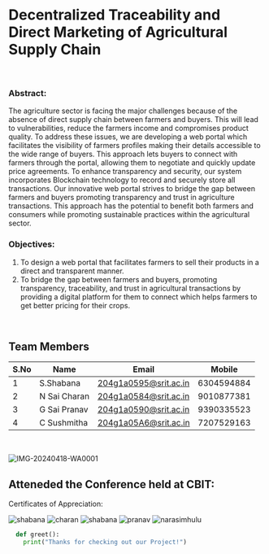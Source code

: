 
# Decentralized Traceability and Direct Marketing of Agricultural Supply Chain



<br>

 ### Abstract: 
  The agriculture sector is facing the major challenges because of the absence of direct supply chain between farmers and buyers. This will lead to vulnerabilities, reduce the farmers income and compromises product quality. To address these issues, we are developing a web portal which facilitates the visibility of farmers profiles making their details accessible to the wide range of buyers. This approach lets buyers to connect with farmers through the portal, allowing them to negotiate and quickly update price agreements.
		To enhance transparency and security, our system incorporates Blockchain technology to record and securely store all transactions. Our innovative web portal strives to bridge the gap between farmers and buyers promoting transparency and trust in agriculture transactions. This approach has the potential to benefit both farmers and consumers while promoting sustainable practices within the agricultural sector.


 ### Objectives:
1. To design a web portal that facilitates farmers to sell their products in a direct and transparent manner.
2. To bridge the gap between farmers and buyers, promoting transparency, traceability, and trust in agricultural transactions by providing a digital platform for them to connect which helps farmers to get better pricing for their crops.



  <br>


## Team Members
 S.No| Name     | Email          |Mobile
 --| -------- | -------------- |------
 1| S.Shabana | 204g1a0595@srit.ac.in |6304594884
 2| N Sai Charan | 204g1a0584@srit.ac.in |9010877381
 3|G Sai Pranav | 204g1a0590@srit.ac.in|9390335523
 4|C Sushmitha |204g1a05A6@srit.ac.in|7207529163
<br>

![IMG-20240418-WA0001](https://github.com/SRIT-CSE/IOT-RFID/assets/95006189/07647da5-9f96-4538-bb1e-b4a5a3217723)


## Atteneded the Conference held at CBIT:
Certificates of Appreciation:

 ![shabana](https://github.com/SRIT-CSE/IOT-RFID/assets/95006189/224e45ac-843c-44d4-a540-3ab5aedce3eb)
![charan](https://github.com/SRIT-CSE/IOT-RFID/assets/95006189/b66d873f-c40d-49f8-8254-cc39a5256adc)
![shabana](https://github.com/SRIT-CSE/IOT-RFID/assets/95006189/6ae8dfec-21fa-4d15-9f40-65d960155f75)
![pranav](https://github.com/SRIT-CSE/IOT-RFID/assets/95006189/d9329914-185f-4e43-b877-482938f7ae7e)
![narasimhulu](https://github.com/SRIT-CSE/IOT-RFID/assets/95006189/302ab284-5224-47e0-9373-0aa605956706)



```python
  def greet():
    print("Thanks for checking out our Project!")
```
